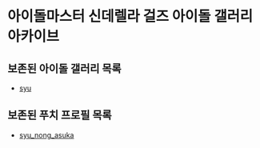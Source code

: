 # 아이돌마스터 신데렐라 걸즈 아이돌 갤러리 아카이브

## 보존된 아이돌 갤러리 목록
* [syu](idols/syu)

## 보존된 푸치 프로필 목록
* [syu_nong_asuka](etc/puchi/syu_nong_asuka)

